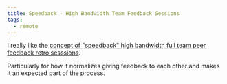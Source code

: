 ```yaml
---
title: Speedback - High Bandwidth Team Feedback Sessions
tags:
  - remote
---
```


I really like the [concept of "speedback" high bandwidth full team peer feedback retro sesssions](https://overcast.fm/+ABM8Qiyi6Ag).

Particularly for how it normalizes giving feedback to each other and makes it an expected part of the process.